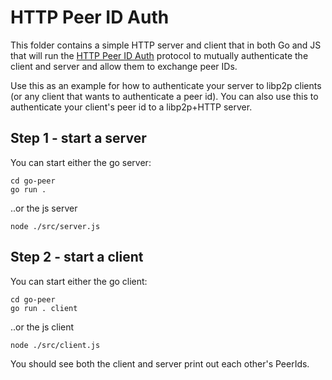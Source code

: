 # HTTP Peer ID Auth

This folder contains a simple HTTP server and client that in both Go and JS that
will run the [HTTP Peer ID Auth](https://github.com/libp2p/specs/blob/master/http/peer-id-auth.md)
protocol to mutually authenticate the client and server and allow them to
exchange peer IDs.

Use this as an example for how to authenticate your server to libp2p clients (or
any client that wants to authenticate a peer id). You can also use this to
authenticate your client's peer id to a libp2p+HTTP server.

## Step 1 - start a server

You can start either the go server:

```console
cd go-peer
go run .
```

..or the js server

```console
node ./src/server.js
```

## Step 2 - start a client

You can start either the go client:

```console
cd go-peer
go run . client
```

..or the js client

```console
node ./src/client.js
```

You should see both the client and server print out each other's PeerIds.

